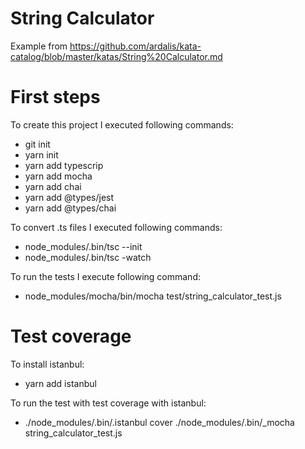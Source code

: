 # String Calculator

Example from https://github.com/ardalis/kata-catalog/blob/master/katas/String%20Calculator.md

# First steps
To create this project I executed following commands:

* git init
* yarn init
* yarn add typescrip
* yarn add mocha
* yarn add chai
* yarn add @types/jest
* yarn add @types/chai

To convert .ts files I executed following commands:

* node_modules/.bin/tsc --init
* node_modules/.bin/tsc -watch

To run the tests I execute following command:

* node_modules/mocha/bin/mocha test/string_calculator_test.js

# Test coverage
To install istanbul:

* yarn add istanbul

To run the test with test coverage with istanbul:

* ./node_modules/.bin/.istanbul cover ./node_modules/.bin/_mocha string_calculator_test.js
